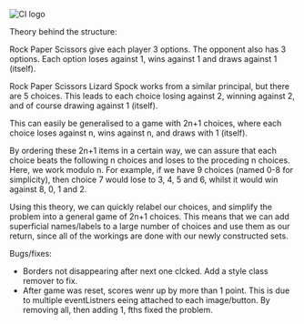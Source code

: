 ![CI logo](https://codeinstitute.s3.amazonaws.com/fullstack/ci_logo_small.png)


Theory behind the structure:

Rock Paper Scissors give each player 3 options. The opponent also has 3 options. Each option loses against 1, wins against 1 and draws against 1 (itself).

Rock Paper Scissors Lizard Spock works from a similar principal, but there are 5 choices. This leads to each choice losing against 2, winning against 2, and of course drawing against 1 (itself).

This can easily be generalised to a game with 2n+1 choices, where each choice loses against n, wins against n, and draws with 1 (itself).

By ordering these 2n+1 items in a certain way, we can assure that each choice beats the following n choices and loses to the proceding n choices. Here, we work modulo n. For example, if we have 9 choices (named 0-8 for simplicity), then choice 7 would lose to 3, 4, 5 and 6, whilst it would win against 8, 0, 1 and 2.

Using this theory, we can quickly relabel our choices, and simplify the problem into a general game of 2n+1 choices. This means that we can add superficial names/labels to a large number of choices and use them as our return, since all of the workings are done with our newly constructed sets.



Bugs/fixes:

- Borders not disappearing after next one clcked. Add a style class remover to fix.
- After game was reset, scores wenr up by more than 1 point. This is due to multiple eventListners eeing attached to each image/button. By removing all, then adding 1, fths fixed the problem.
